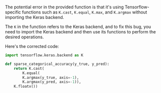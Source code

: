 The potential error in the provided function is that it's using Tensorflow-specific functions such as `K.cast`, `K.equal`, `K.max`, and `K.argmax` without importing the Keras backend. 

The `K` in the function refers to the Keras backend, and to fix this bug, you need to import the Keras backend and then use its functions to perform the desired operations.

Here's the corrected code:

```python
import tensorflow.keras.backend as K

def sparse_categorical_accuracy(y_true, y_pred):
    return K.cast(
        K.equal(
        K.argmax(y_true, axis=-1),
        K.argmax(y_pred, axis=-1)),
    K.floatx())
```